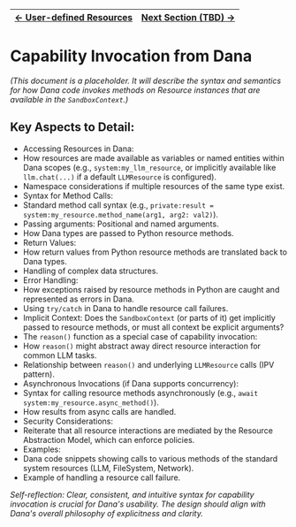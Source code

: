 | [← User-defined Resources](./user_defined_resources.md) | [Next Section (TBD) →](../README.md) |
|---|---|

# Capability Invocation from Dana

*(This document is a placeholder. It will describe the syntax and semantics for how Dana code invokes methods on Resource instances that are available in the `SandboxContext`.)*

## Key Aspects to Detail:

* Accessing Resources in Dana:
 * How resources are made available as variables or named entities within Dana scopes (e.g., `system:my_llm_resource`, or implicitly available like `llm.chat(...)` if a default `LLMResource` is configured).
 * Namespace considerations if multiple resources of the same type exist.
* Syntax for Method Calls:
 * Standard method call syntax (e.g., `private:result = system:my_resource.method_name(arg1, arg2: val2)`).
 * Passing arguments: Positional and named arguments.
 * How Dana types are passed to Python resource methods.
* Return Values:
 * How return values from Python resource methods are translated back to Dana types.
 * Handling of complex data structures.
* Error Handling:
 * How exceptions raised by resource methods in Python are caught and represented as errors in Dana.
 * Using `try/catch` in Dana to handle resource call failures.
* Implicit Context: Does the `SandboxContext` (or parts of it) get implicitly passed to resource methods, or must all context be explicit arguments?
* The `reason()` function as a special case of capability invocation:
 * How `reason()` might abstract away direct resource interaction for common LLM tasks.
 * Relationship between `reason()` and underlying `LLMResource` calls (IPV pattern).
* Asynchronous Invocations (if Dana supports concurrency):
 * Syntax for calling resource methods asynchronously (e.g., `await system:my_resource.async_method()`).
 * How results from async calls are handled.
* Security Considerations:
 * Reiterate that all resource interactions are mediated by the Resource Abstraction Model, which can enforce policies.
* Examples:
 * Dana code snippets showing calls to various methods of the standard system resources (LLM, FileSystem, Network).
 * Example of handling a resource call failure.

*Self-reflection: Clear, consistent, and intuitive syntax for capability invocation is crucial for Dana's usability. The design should align with Dana's overall philosophy of explicitness and clarity.*